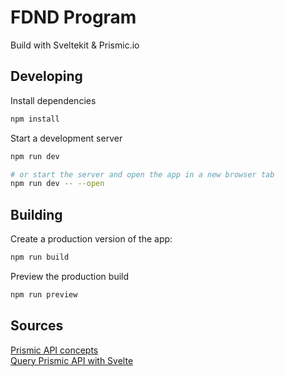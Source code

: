 # FDND Program

Build with Sveltekit & Prismic.io

## Developing

Install dependencies 

```bash
npm install
```

Start a development server

```bash
npm run dev

# or start the server and open the app in a new browser tab
npm run dev -- --open
```

## Building

Create a production version of the app:

```bash
npm run build
```

Preview the production build

```bash
npm run preview
```

## Sources
[Prismic API concepts](https://prismic.io/docs/core-concepts/api)  
[Query Prismic API with Svelte](https://prismic.io/docs/technologies/svelte-fetch-data)
